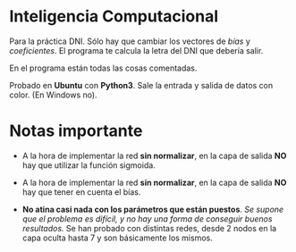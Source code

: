 # Inteligencia Computacional
Para la práctica DNI. Sólo hay que cambiar los vectores de *bías* y *coeficientes*. El programa te calcula la letra del DNI que debería salir.

En el programa están todas las cosas comentadas.

Probado en **Ubuntu** con **Python3**. Sale la entrada y salida de datos con color. (En Windows no).

# Notas importante
* A la hora de implementar la red **sin normalizar**, en la capa de salida **NO** hay que utilizar la función sigmoida.
* A la hora de implementar la red **sin normalizar**, en la capa de salida **NO** hay que tener en cuenta el bías.

* **No atina casi nada con los parámetros que están puestos**. *Se supone que el problema es difícil, y no hay una forma de conseguir buenos resultados.* Se han probado con distintas redes, desde 2 nodos en la capa oculta hasta 7 y son básicamente los mismos.
